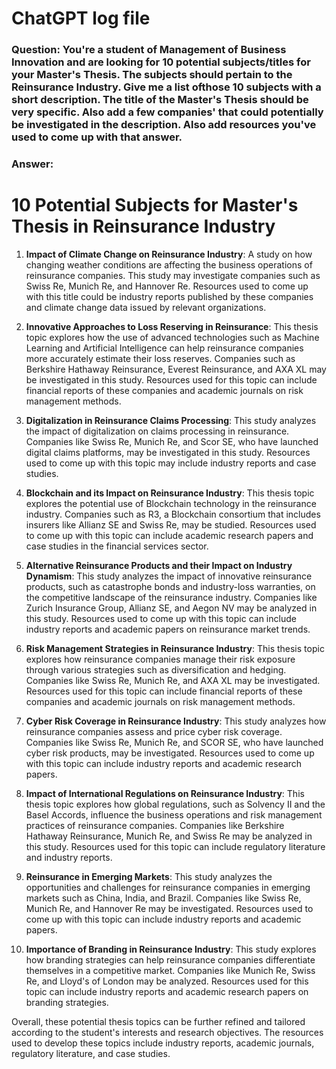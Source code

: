 # ChatGPT log file
  
### Question: You're a student of Management of Business Innovation and are looking for 10 potential subjects/titles for your Master's Thesis. The subjects should pertain to the Reinsurance Industry. Give me a list ofthose 10 subjects with a short description. The title of the Master's Thesis should be very specific. Also add a few companies' that could potentially be investigated in the description. Also add resources you've used to come up with that answer.
### Answer:
# 10 Potential Subjects for Master's Thesis in Reinsurance Industry


1. **Impact of Climate Change on Reinsurance Industry**: A study on how changing weather conditions are affecting the business operations of reinsurance companies. This study may investigate companies such as Swiss Re, Munich Re, and Hannover Re. Resources used to come up with this title could be industry reports published by these companies and climate change data issued by relevant organizations.

2. **Innovative Approaches to Loss Reserving in Reinsurance**: This thesis topic explores how the use of advanced technologies such as Machine Learning and Artificial Intelligence can help reinsurance companies more accurately estimate their loss reserves. Companies such as Berkshire Hathaway Reinsurance, Everest Reinsurance, and AXA XL may be investigated in this study. Resources used for this topic can include financial reports of these companies and academic journals on risk management methods.

3. **Digitalization in Reinsurance Claims Processing**: This study analyzes the impact of digitalization on claims processing in reinsurance. Companies like Swiss Re, Munich Re, and Scor SE, who have launched digital claims platforms, may be investigated in this study. Resources used to come up with this topic may include industry reports and case studies.

4. **Blockchain and its Impact on Reinsurance Industry**: This thesis topic explores the potential use of Blockchain technology in the reinsurance industry. Companies such as R3, a Blockchain consortium that includes insurers like Allianz SE and Swiss Re, may be studied. Resources used to come up with this topic can include academic research papers and case studies in the financial services sector.

5. **Alternative Reinsurance Products and their Impact on Industry Dynamism**: This study analyzes the impact of innovative reinsurance products, such as catastrophe bonds and industry-loss warranties, on the competitive landscape of the reinsurance industry. Companies like Zurich Insurance Group, Allianz SE, and Aegon NV may be analyzed in this study. Resources used to come up with this topic can include industry reports and academic papers on reinsurance market trends.

6. **Risk Management Strategies in Reinsurance Industry**: This thesis topic explores how reinsurance companies manage their risk exposure through various strategies such as diversification and hedging. Companies like Swiss Re, Munich Re, and AXA XL may be investigated. Resources used for this topic can include financial reports of these companies and academic journals on risk management methods.

7. **Cyber Risk Coverage in Reinsurance Industry**: This study analyzes how reinsurance companies assess and price cyber risk coverage. Companies like Swiss Re, Munich Re, and SCOR SE, who have launched cyber risk products, may be investigated. Resources used to come up with this topic can include industry reports and academic research papers.

8. **Impact of International Regulations on Reinsurance Industry**: This thesis topic explores how global regulations, such as Solvency II and the Basel Accords, influence the business operations and risk management practices of reinsurance companies. Companies like Berkshire Hathaway Reinsurance, Munich Re, and Swiss Re may be analyzed in this study. Resources used for this topic can include regulatory literature and industry reports.

9. **Reinsurance in Emerging Markets**: This study analyzes the opportunities and challenges for reinsurance companies in emerging markets such as China, India, and Brazil. Companies like Swiss Re, Munich Re, and Hannover Re may be investigated. Resources used to come up with this topic can include industry reports and academic papers.

10. **Importance of Branding in Reinsurance Industry**: This study explores how branding strategies can help reinsurance companies differentiate themselves in a competitive market. Companies like Munich Re, Swiss Re, and Lloyd's of London may be analyzed. Resources used for this topic can include industry reports and academic research papers on branding strategies.

Overall, these potential thesis topics can be further refined and tailored according to the student's interests and research objectives. The resources used to develop these topics include industry reports, academic journals, regulatory literature, and case studies.